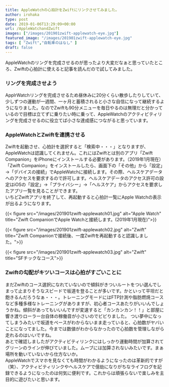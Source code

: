```yaml
---
title: AppleWatchの心拍計をZwiftにリンクさせてみました。
author: irohaka
type: post
date: 2019-01-06T13:29:09+00:00
url: /AppleWatchandZwift
images: ["/images/201901zwift-applewatch-eye.jpg"]
featured_image: "/images/201901zwift-applewatch-eye.jpg"
tags: [ "Zwift","自転車のはなし" ]
draft: false
---
```


AppleWatchのリングを完成させるのが思ったより大変だなぁと思っていたところ、Zwiftの心拍計に使えると記事を読んだので試してみました。  <!--more-->
### リングを完成させよう
ApplrWatchリングを完成させるため昼休みに20分くらい散歩したりしていて、少しずつの運動が一週間、一ヶ月と蓄積されると小さな自信になって継続するようになりました。なのでZwiftも90分メニューを毎日やるのは無理だと分かっているので目標は立てずに乗りたい時に乗って、AppleWatchのアクティビティリングを完成させるのに役立てば小さな達成感につながると思っています。

### AppleWatchとZwiftを連携させる
Zwiftを起動させ、心拍計を選択すると「検索中・・・」となりますが、AppleWatchは認識してくれません。これにはZwiftとは別のアプリ「Zwift Companion」をiPhoneにインストールする必要があります。（2019年1月現在）
「Zwift Companion」をインストールしたら、画面下の「その他」から「設定」→「デバイスの接続」でAppleWatchに接続します。その際、ヘルスケアデータへのアクセスを要求するので許可します。ヘルスケアデータのアクセス許可の設定はiOSの「設定」→「プライバシー」→「ヘルスケア」からアクセスを要求したアプリ一覧を見ることができます。  
いちどZwiftアプリを終了して、再起動すると心拍計一覧にApple Watchの表示が出るようになります。

{{< figure src="/images/201901zwift-applewatch01.jpg" alt="Apple Watch" title="Zwift CompanionでApple Watchと接続します。(2019年1月現在)">}}

{{< figure src="/images/201901zwift-applewatch02.jpg" alt="Zwift" title="Zwift Companionで接続後、一度Zwiftを再起動すると認識しました。">}}

{{< figure src="/images/201901zwift-applewatch03.jpg" alt="Zwift" title="SFチックなコース">}}

### Zwiftの勾配がキツいコースは心拍がすごいことに
まだZwiftのコース選択になれていないので傾斜がきついルートをつい選んでしまって止まりそうなスピードで坂道を登ることが多いです。かといって平坦だと飽きるんだろうなぁ・・・。トレーニングモードにはFTP計測や脂肪燃焼コースなど多種多様なトレーニングがありますが、初心者コースあたりがいいんでしょうかね。傾斜があってもいいんですが変速すると「カンカンカン！！」と部屋に響き渡りローラー台自体の稼働音が小さいのでビビりました。
つい夢中になってしまうみたいで坂道をペースがわからないまま走っていると、心拍数がヤバいことになってました。今までは数値がわからなかったので心拍数を管理しながら走れるのはいいですね。  
あとで確認しましたがアクティビティリンクにはしっかり運動時間が加算されてグリーンのラインが伸びていました。ムーブには加算されないみたいです。まぁ場所を動いていないから仕方ないか。  
AppleWatchでスマホを見なくても時間がわかるようになったのは革新的ですが（笑）、アクティビティリンクやヘルスケアで億劫になりがちなライフログを記録できるようになったのは何気に便利です。これからは頑張らないで楽しみを主目的に遊びたいと思います。